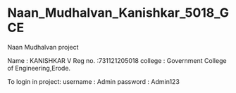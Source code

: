 # Naan_Mudhalvan_Kanishkar_5018_GCE
Naan Mudhalvan project

Name : KANISHKAR V Reg no. :731121205018 college : Government College of Engineering,Erode.

To login in project: username : Admin password : Admin123
